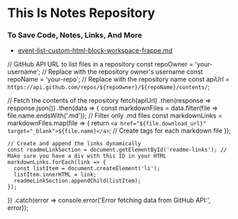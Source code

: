 # This Is Notes Repository
### To Save Code, Notes, Links, And More

- [event-list-custom-html-block-workspace-frappe.md](event-list-custom-html-block-workspace-frappe.md)

// GitHub API URL to list files in a repository
const repoOwner = 'your-username'; // Replace with the repository owner's username
const repoName = 'your-repo'; // Replace with the repository name
const apiUrl = `https://api.github.com/repos/${repoOwner}/${repoName}/contents/`;

// Fetch the contents of the repository
fetch(apiUrl)
  .then(response => response.json())
  .then(data => {
    const markdownFiles = data.filter(file => file.name.endsWith('.md')); // Filter only .md files
    const markdownLinks = markdownFiles.map(file => {
      return `<a href="${file.download_url}" target="_blank">${file.name}</a>`; // Create <a> tags for each markdown file
    });

    // Create and append the links dynamically
    const readmeLinkSection = document.getElementById('readme-links'); // Make sure you have a div with this ID in your HTML
    markdownLinks.forEach(link => {
      const listItem = document.createElement('li');
      listItem.innerHTML = link;
      readmeLinkSection.appendChild(listItem);
    });
  })
  .catch(error => console.error('Error fetching data from GitHub API:', error));
<ul id="readme-links"></ul>
